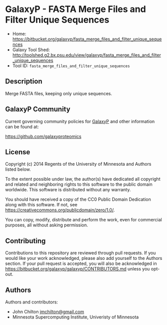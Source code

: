 GalaxyP - FASTA Merge Files and Filter Unique Sequences
=======================================================

* Home: <https://bitbucket.org/galaxyp/fasta_merge_files_and_filter_unique_sequences>
* Galaxy Tool Shed: <http://toolshed.g2.bx.psu.edu/view/galaxyp/fasta_merge_files_and_filter_unique_sequences>
* Tool ID: `fasta_merge_files_and_filter_unique_sequences`


Description
-----------

Merge FASTA files, keeping only unique sequences.


GalaxyP Community
-----------------

Current governing community policies for [GalaxyP](https://github.com/galaxyproteomics/) and other information can be found at:

<https://github.com/galaxyproteomics>


License
-------

Copyright (c) 2014 Regents of the University of Minnesota and Authors listed below.

To the extent possible under law, the author(s) have dedicated all copyright and related and neighboring rights to this software to the public domain worldwide. This software is distributed without any warranty.

You should have received a copy of the CC0 Public Domain Dedication along with this software. If not, see <https://creativecommons.org/publicdomain/zero/1.0/>.

You can copy, modify, distribute and perform the work, even for commercial purposes, all without asking permission.


Contributing
------------

Contributions to this repository are reviewed through pull requests. If you would like your work acknowledged, please also add yourself to the Authors section. If your pull request is accepted, you will also be acknowledged in <https://bitbucket.org/galaxyp/galaxyp/CONTRIBUTORS.md> unless you opt-out.


Authors
-------

Authors and contributors:

* John Chilton <jmchilton@gmail.com>
* Minnesota Supercomputing Institute, Univeristy of Minnesota

